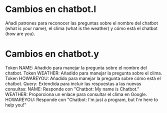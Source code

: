 # Cambios en chatbot.l
Añadi patrones para reconocer las preguntas sobre el nombre del chatbot (what is your name), el clima (what is the weather) y cómo está el chatbot (how are you).

# Cambios en chatbot.y
Token NAME: Añadido para manejar la pregunta sobre el nombre del chatbot.
Token WEATHER: Añadido para manejar la pregunta sobre el clima.
Token HOWAREYOU: Añadido para manejar la pregunta sobre cómo está el chatbot.
Query: Extendida para incluir las respuestas a las nuevas consultas:
        NAME: Responde con "Chatbot: My name is Chatbot."
        WEATHER: Proporciona un enlace para consultar el clima en Google.
        HOWAREYOU: Responde con "Chatbot: I'm just a program, but I'm here to help you!"
